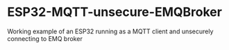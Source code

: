 # ESP32-MQTT-unsecure-EMQBroker
Working example of an ESP32 running as a MQTT client and unsecurely connecting to EMQ broker

